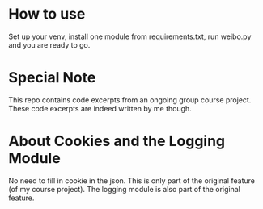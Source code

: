 # How to use 
Set up your venv, install one module from requirements.txt, run weibo.py and you are ready to go.


# Special Note 
This repo contains code excerpts from an ongoing group course project. 
These code excerpts are indeed written by me though. 

# About Cookies and the Logging Module
No need to fill in cookie in the json. This is only part of the original feature (of my course project). 
The logging module is also part of the original feature.
